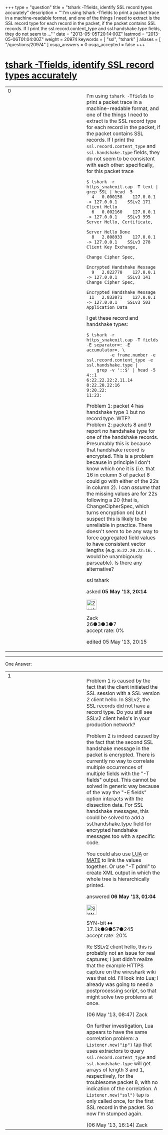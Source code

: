 +++
type = "question"
title = "tshark -Tfields, identify SSL record types accurately"
description = '''I&#x27;m using tshark -Tfields to print a packet trace in a machine-readable format, and one of the things I need to extract is the SSL record type for each record in the packet, if the packet contains SSL records. If I print the ssl.record.content_type and ssl.handshake.type fields, they do not seem to ...'''
date = "2013-05-05T20:14:00Z"
lastmod = "2013-05-06T01:04:00Z"
weight = 20974
keywords = [ "ssl", "tshark" ]
aliases = [ "/questions/20974" ]
osqa_answers = 0
osqa_accepted = false
+++

<div class="headNormal">

# [tshark -Tfields, identify SSL record types accurately](/questions/20974/tshark-tfields-identify-ssl-record-types-accurately)

</div>

<div id="main-body">

<div id="askform">

<table id="question-table" style="width:100%;"><colgroup><col style="width: 50%" /><col style="width: 50%" /></colgroup><tbody><tr class="odd"><td style="width: 30px; vertical-align: top"><div class="vote-buttons"><div id="post-20974-score" class="post-score" title="current number of votes">0</div><div id="favorite-count" class="favorite-count"></div></div></td><td><div id="item-right"><div class="question-body"><p>I'm using <code>tshark -Tfields</code> to print a packet trace in a machine-readable format, and one of the things I need to extract is the SSL record type for each record in the packet, if the packet contains SSL records. If I print the <code>ssl.record.content_type</code> and <code>ssl.handshake.type</code> fields, they do not seem to be consistent with each other: specifically, for this packet trace</p><pre><code>$ tshark -r https_snakeoil.cap -T text | grep SSL | head -5
  4   0.000158    127.0.0.1 -&gt; 127.0.0.1    SSLv2 171 Client Hello
  6   0.002160    127.0.0.1 -&gt; 127.0.0.1    SSLv3 995 Server Hello, Certificate,
                                                      Server Hello Done
  8   2.808933    127.0.0.1 -&gt; 127.0.0.1    SSLv3 278 Client Key Exchange,
                                                      Change Cipher Spec,
                                                      Encrypted Handshake Message
  9   2.822770    127.0.0.1 -&gt; 127.0.0.1    SSLv3 141 Change Cipher Spec,
                                                      Encrypted Handshake Message
 11   2.833071    127.0.0.1 -&gt; 127.0.0.1    SSLv3 503 Application Data</code></pre><p>I get these record and handshake types:</p><pre><code>$ tshark -r https_snakeoil.cap -T fields -E separator=: -E accumulator=. \
         -e frame.number -e ssl.record.content_type -e ssl.handshake.type |
    grep -v &#39;::$&#39; | head -5
4::1
6:22.22.22:2.11.14
8:22.20.22:16
9:20.22:
11:23:</code></pre><p>Problem 1: packet 4 has handshake type 1 but no record type. WTF?<br />
Problem 2: packets 8 and 9 report no handshake type for one of the handshake records. Presumably this is because that handshake record is encrypted. This is a problem because in principle I don't know which one it is (i.e. that 16 in column 3 of packet 8 could go with either of the 22s in column 2). I can <em>assume</em> that the missing values are for 22s following a 20 (that is, ChangeCipherSpec, which turns encryption on) but I suspect this is likely to be unreliable in practice. There doesn't seem to be any way to force aggregated field values to have consistent vector lengths (e.g. <code>8:22.20.22:16..</code> would be unambigously parseable). Is there any alternative?</p></div><div id="question-tags" class="tags-container tags">ssl tshark</div><div id="question-controls" class="post-controls"></div><div class="post-update-info-container"><div class="post-update-info post-update-info-user"><p>asked <strong>05 May '13, 20:14</strong></p><img src="https://secure.gravatar.com/avatar/dd7cc06b1b1c347e172c6ba532937173?s=32&amp;d=identicon&amp;r=g" class="gravatar" width="32" height="32" alt="Zack&#39;s gravatar image" /><p>Zack<br />
<span class="score" title="26 reputation points">26</span><span title="3 badges"><span class="badge1">●</span><span class="badgecount">3</span></span><span title="3 badges"><span class="silver">●</span><span class="badgecount">3</span></span><span title="7 badges"><span class="bronze">●</span><span class="badgecount">7</span></span><br />
<span class="accept_rate" title="Rate of the user&#39;s accepted answers">accept rate:</span> <span title="Zack has no accepted answers">0%</span> </br></p></div><div class="post-update-info post-update-info-edited"><p>edited 05 May '13, 20:15</p></div></div><div id="comments-container-20974" class="comments-container"></div><div id="comment-tools-20974" class="comment-tools"></div><div class="clear"></div><div id="comment-20974-form-container" class="comment-form-container"></div><div class="clear"></div></div></td></tr></tbody></table>

------------------------------------------------------------------------

<div class="tabBar">

<span id="sort-top"></span>

<div class="headQuestions">

One Answer:

</div>

</div>

<span id="20976"></span>

<div id="answer-container-20976" class="answer">

<table style="width:100%;"><colgroup><col style="width: 50%" /><col style="width: 50%" /></colgroup><tbody><tr class="odd"><td style="width: 30px; vertical-align: top"><div class="vote-buttons"><div id="post-20976-score" class="post-score" title="current number of votes">1</div></div></td><td><div class="item-right"><div class="answer-body"><p>Problem 1 is caused by the fact that the client initiated the SSL session with a SSL version 2 client hello. In SSLv2, the SSL records did not have a record type. Do you still see SSLv2 client hello's in your production network?</p><p>Problem 2 is indeed caused by the fact that the second SSL handshake message in the packet is encrypted. There is currently no way to correlate multiple occurrences of multiple fields with the "-T fields" output. This cannot be solved in generic way because of the way the "-E fields" option interacts with the dissection data. For SSL handshake messages, this could be solved to add a ssl.handshake.type field for encrypted handshake messages too with a specific code.</p><p>You could also use <a href="http://wiki.wireshark.org/Lua">LUA</a> or <a href="http://wiki.wireshark.org/Mate">MATE</a> to link the values together. Or use "-T pdml" to create XML output in which the whole tree is hierarchically printed.</p></div><div class="answer-controls post-controls"></div><div class="post-update-info-container"><div class="post-update-info post-update-info-user"><p>answered <strong>06 May '13, 01:04</strong></p><img src="https://secure.gravatar.com/avatar/7901a94d8fdd1f9f47cda9a32fcfa177?s=32&amp;d=identicon&amp;r=g" class="gravatar" width="32" height="32" alt="SYN-bit&#39;s gravatar image" /><p>SYN-bit ♦♦<br />
<span class="score" title="17094 reputation points"><span>17.1k</span></span><span title="9 badges"><span class="badge1">●</span><span class="badgecount">9</span></span><span title="57 badges"><span class="silver">●</span><span class="badgecount">57</span></span><span title="245 badges"><span class="bronze">●</span><span class="badgecount">245</span></span><br />
<span class="accept_rate" title="Rate of the user&#39;s accepted answers">accept rate:</span> <span title="SYN-bit has 174 accepted answers">20%</span></p></div></div><div id="comments-container-20976" class="comments-container"><span id="20986"></span><div id="comment-20986" class="comment"><div id="post-20986-score" class="comment-score"></div><div class="comment-text"><p>Re SSLv2 client hello, this is probably not an issue for real captures; I just didn't realize that the example HTTPS capture on the wireshark wiki was that old. I'll look into Lua; I already was going to need a postprocessing script, so that might solve two problems at once.</p></div><div id="comment-20986-info" class="comment-info"><span class="comment-age">(06 May '13, 08:47)</span> Zack</div></div><span id="20996"></span><div id="comment-20996" class="comment"><div id="post-20996-score" class="comment-score"></div><div class="comment-text"><p>On further investigation, Lua appears to have the same correlation problem: a <code>Listener.new("ip")</code> tap that uses extractors to query <code>ssl.record.content_type</code> and <code>ssl.handshake.type</code> will get arrays of length 3 and 1, respectively, for the troublesome packet 8, with no indication of the correlation. A <code>Listener.new("ssl")</code> tap is only called once, for the first SSL record in the packet. So now I'm stumped again.</p></div><div id="comment-20996-info" class="comment-info"><span class="comment-age">(06 May '13, 16:14)</span> Zack</div></div></div><div id="comment-tools-20976" class="comment-tools"></div><div class="clear"></div><div id="comment-20976-form-container" class="comment-form-container"></div><div class="clear"></div></div></td></tr></tbody></table>

</div>

<div class="paginator-container-left">

</div>

</div>

</div>

